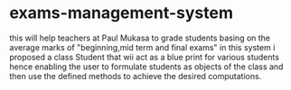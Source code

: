 # exams-management-system
this will help teachers at Paul Mukasa to grade students basing on the average marks of "beginning,mid term and final exams"
in this system i proposed a class Student that wii act as a blue print for various students hence enabling the user to formulate students as objects of the class and then use the defined methods to achieve the desired computations.
